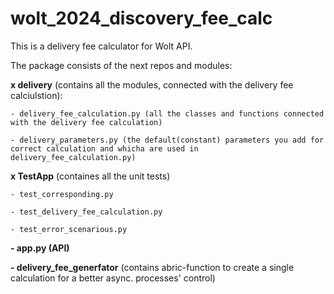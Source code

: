 # wolt_2024_discovery_fee_calc

This is a delivery fee calculator for Wolt API. 

The package consists of the next repos and modules:

  **x delivery** (contains all the modules, connected with the delivery fee calciulstion):
  
    - delivery_fee_calculation.py (all the classes and functions connected with the delivery fee calculation)
    
    - delivery_parameters.py (the default(constant) parameters you add for correct calculation and whicha are used in delivery_fee_calculation.py)
    
  **x TestApp** (containes all the unit tests)
  
    - test_corresponding.py
    
    - test_delivery_fee_calculation.py
    
    - test_error_scenarious.py
    
  **- app.py (API)**
  
  **- delivery_fee_generfator** (contains abric-function to create a single calculation for a better async. processes' control)
